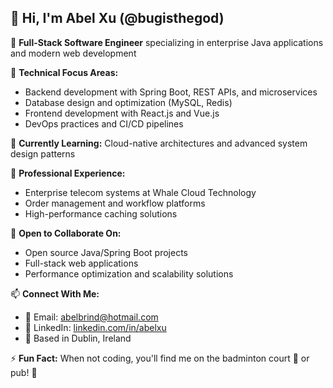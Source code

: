 ## 👋 Hi, I'm Abel Xu (@bugisthegod)

🎯 **Full-Stack Software Engineer** specializing in enterprise Java applications and modern web development

🔧 **Technical Focus Areas:**
- Backend development with Spring Boot, REST APIs, and microservices
- Database design and optimization (MySQL, Redis)
- Frontend development with React.js and Vue.js
- DevOps practices and CI/CD pipelines

🌱 **Currently Learning:** Cloud-native architectures and advanced system design patterns

💼 **Professional Experience:** 
- Enterprise telecom systems at Whale Cloud Technology
- Order management and workflow platforms
- High-performance caching solutions

🤝 **Open to Collaborate On:**
- Open source Java/Spring Boot projects
- Full-stack web applications
- Performance optimization and scalability solutions

📫 **Connect With Me:**
- 📧 Email: abelbrind@hotmail.com
- 💼 LinkedIn: [linkedin.com/in/abelxu](https://www.linkedin.com/in/abelxu/)
- 📍 Based in Dublin, Ireland

⚡ **Fun Fact:** When not coding, you'll find me on the badminton court 🏸 or pub! 🍺

<!---
bugisthegod/bugisthegod is a ✨ special ✨ repository because its `README.md` (this file) appears on your GitHub profile.
You can click the Preview link to take a look at your changes.
--->
